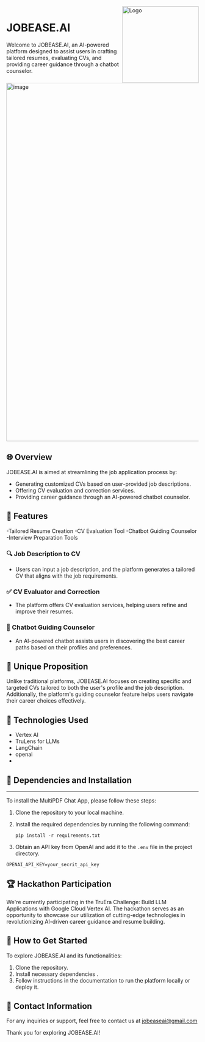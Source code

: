 
<img src="https://i.imgur.com/U7VNIad.png" alt="Logo" width="200" align="right">

# JOBEASE.AI
Welcome to JOBEASE.AI, an AI-powered platform designed to assist users in crafting tailored resumes, evaluating CVs, and providing career guidance through a chatbot counselor.
<img width="936" alt="image" src="https://github.com/HamaRegaya/LabLabAI/assets/114831078/c0d8a53e-1b14-4ac6-8aaa-ebe7346745e7">


## 🌐 Overview

JOBEASE.AI is aimed at streamlining the job application process by:
- Generating customized CVs based on user-provided job descriptions.
- Offering CV evaluation and correction services.
- Providing career guidance through an AI-powered chatbot counselor.

## 🚀 Features
-Tailored Resume Creation
-CV Evaluation Tool
-Chatbot Guiding Counselor
-Interview Preparation Tools
### 🔍 Job Description to CV
- Users can input a job description, and the platform generates a tailored CV that aligns with the job requirements.

### ✅ CV Evaluator and Correction
- The platform offers CV evaluation services, helping users refine and improve their resumes.

### 🤖 Chatbot Guiding Counselor
- An AI-powered chatbot assists users in discovering the best career paths based on their profiles and preferences.

## 🌟 Unique Proposition

Unlike traditional platforms, JOBEASE.AI focuses on creating specific and targeted CVs tailored to both the user's profile and the job description. Additionally, the platform's guiding counselor feature helps users navigate their career choices effectively.

## 🔧 Technologies Used

- Vertex AI
- TruLens for LLMs
- LangChain
- openai
- 
## 🔧 Dependencies and Installation
----------------------------
To install the MultiPDF Chat App, please follow these steps:

1. Clone the repository to your local machine.

2. Install the required dependencies by running the following command:
   ```
   pip install -r requirements.txt
   ```

3. Obtain an API key from OpenAI and add it to the `.env` file in the project directory.
```commandline
OPENAI_API_KEY=your_secrit_api_key

```
## 🏆 Hackathon Participation

We're currently participating in the TruEra Challenge: Build LLM Applications with Google Cloud Vertex AI. The hackathon serves as an opportunity to showcase our utilization of cutting-edge technologies in revolutionizing AI-driven career guidance and resume building.

## 🚀 How to Get Started

To explore JOBEASE.AI and its functionalities:
1. Clone the repository.
2. Install necessary dependencies .
3. Follow instructions in the documentation to run the platform locally or deploy it.

## 📧 Contact Information

For any inquiries or support, feel free to contact us at jobeaseai@gmail.com

Thank you for exploring JOBEASE.AI!
